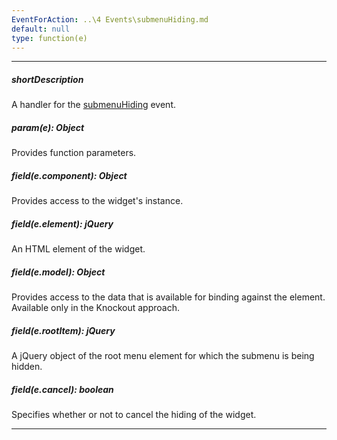 ```yaml
---
EventForAction: ..\4 Events\submenuHiding.md
default: null
type: function(e)
---
```

---
##### shortDescription
A handler for the [submenuHiding](/api-reference/10%20UI%20Widgets/dxMenu/4%20Events/submenuHiding.md '/Documentation/ApiReference/UI_Widgets/dxMenu/Events/#submenuHiding') event.

##### param(e): Object
Provides function parameters.

##### field(e.component): Object
Provides access to the widget's instance.

##### field(e.element): jQuery
An HTML element of the widget.

##### field(e.model): Object
Provides access to the data that is available for binding against the element. Available only in the Knockout approach.

##### field(e.rootItem): jQuery
A jQuery object of the root menu element for which the submenu is being hidden.

##### field(e.cancel): boolean
Specifies whether or not to cancel the hiding of the widget.

---
